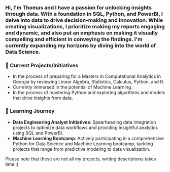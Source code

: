 ### Hi, I'm Thomas and I have a passion for unlocking insights through data. With a foundation in SQL, Python, and PowerBI, I delve into data to drive decision-making and innovation. While creating visualizations, I prioritize making my reports engaging and dynamic, and also put an emphasis on making it visually compelling and efficient in conveying the findings. I'm currently expanding my horizons by diving into the world of Data Science.

### 🚀 Current Projects/Initiatives
- In the process of preparing for a Masters in Computational Analytics in Georgia by reviewing Linear Algebra, Statistics, Calculus, Python, and R.  
- Currently immersed in the potential of Machine Learning. 
- In the process of mastering Python and exploring algorithms and models that drive insights from data.

### 🌱 Learning Journey
- **Data Engineering Analyst Initiatives**: Spearheading data integration projects to optimize data workflows and providing insightful analytics using SQL and PowerBI.
- **Machine Learning Bootcamp**: Actively participating in a comprehensive Python for Data Science and Machine Learning bootcamp, tackling projects that range from predictive modeling to data visualization.

Please note that these are not all my projects, writing descriptions takes time :) 
